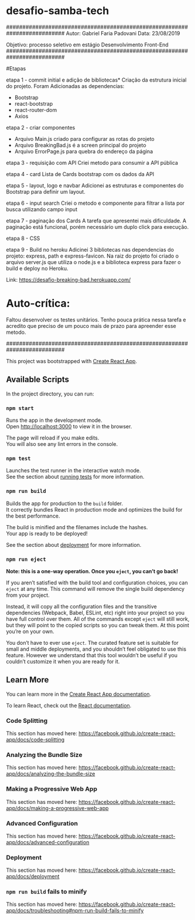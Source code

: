 # desafio-samba-tech
##########################################################################
Autor: Gabriel Faria Padovani 
Data: 23/08/2019

Objetivo: processo seletivo em estágio Desenvolvimento Front-End
##########################################################################

#Etapas

etapa 1 - commit initial e adição de bibliotecas*
Criação da estrutura inicial do projeto. 
Foram Adicionadas as dependencias:
- Bootstrap
- react-bootstrap
- react-router-dom
- Axios

etapa 2 - criar componentes
- Arquivo Main.js criado para configurar as rotas do projeto
- Arquivo BreakingBad.js é a screen principal do projeto
- Arquivo ErrorPage.js para quebra do endereço da página

etapa 3 - requisição com API 
Criei metodo para consumir a API pública 

etapa 4 - card 
Lista de Cards bootstrap com os dados da API

etapa 5 - layout, logo e navbar 
Adicionei as estruturas e componentes do Bootstrap para definir um layout.

etapa 6 - input search 
Criei o metodo e componente para filtrar a lista por busca utilizando campo input

etapa 7 - paginação dos Cards
A tarefa que apresentei mais dificuldade. A paginação está funcional,
porém necessário um duplo click para execução.

etapa 8 - CSS

etapa 9 - Build no heroku
Adicinei 3 bibliotecas nas dependencias do projeto: express, path e express-favicon.
Na raiz do projeto foi criado o arquivo server.js que utiliza o node.js e a biblioteca 
express para fazer o build e deploy no Heroku.

Link: https://desafio-breaking-bad.herokuapp.com/

# Auto-crítica:
Faltou desenvolver os testes unitários. Tenho pouca prática nessa tarefa e acredito que preciso
de um pouco mais de prazo para apreender esse metodo.


##########################################################################

This project was bootstrapped with [Create React App](https://github.com/facebook/create-react-app).

## Available Scripts

In the project directory, you can run:

### `npm start`

Runs the app in the development mode.<br>
Open [http://localhost:3000](http://localhost:3000) to view it in the browser.

The page will reload if you make edits.<br>
You will also see any lint errors in the console.

### `npm test`

Launches the test runner in the interactive watch mode.<br>
See the section about [running tests](https://facebook.github.io/create-react-app/docs/running-tests) for more information.

### `npm run build`

Builds the app for production to the `build` folder.<br>
It correctly bundles React in production mode and optimizes the build for the best performance.

The build is minified and the filenames include the hashes.<br>
Your app is ready to be deployed!

See the section about [deployment](https://facebook.github.io/create-react-app/docs/deployment) for more information.

### `npm run eject`

**Note: this is a one-way operation. Once you `eject`, you can’t go back!**

If you aren’t satisfied with the build tool and configuration choices, you can `eject` at any time. This command will remove the single build dependency from your project.

Instead, it will copy all the configuration files and the transitive dependencies (Webpack, Babel, ESLint, etc) right into your project so you have full control over them. All of the commands except `eject` will still work, but they will point to the copied scripts so you can tweak them. At this point you’re on your own.

You don’t have to ever use `eject`. The curated feature set is suitable for small and middle deployments, and you shouldn’t feel obligated to use this feature. However we understand that this tool wouldn’t be useful if you couldn’t customize it when you are ready for it.

## Learn More

You can learn more in the [Create React App documentation](https://facebook.github.io/create-react-app/docs/getting-started).

To learn React, check out the [React documentation](https://reactjs.org/).

### Code Splitting

This section has moved here: https://facebook.github.io/create-react-app/docs/code-splitting

### Analyzing the Bundle Size

This section has moved here: https://facebook.github.io/create-react-app/docs/analyzing-the-bundle-size

### Making a Progressive Web App

This section has moved here: https://facebook.github.io/create-react-app/docs/making-a-progressive-web-app

### Advanced Configuration

This section has moved here: https://facebook.github.io/create-react-app/docs/advanced-configuration

### Deployment

This section has moved here: https://facebook.github.io/create-react-app/docs/deployment

### `npm run build` fails to minify

This section has moved here: https://facebook.github.io/create-react-app/docs/troubleshooting#npm-run-build-fails-to-minify

